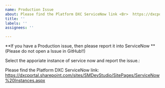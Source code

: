 ```yaml
---
name: Production Issue
about: Please find the Platform DXC ServiceNow link <Br>  https://dxcportal.sharepoint.com/sites/SMDevStudio/SitePages/ServiceNow%20Instances.aspx (
title: ''
labels: ''
assignees: ''

---
```


**If you have a Production issue, then please report it into ServiceNow **
(Please do not open a Issue in GitHub!!)

Select the apporiate instance of service now  and report the issue.:

Please find the Platform DXC ServiceNow link:
https://dxcportal.sharepoint.com/sites/SMDevStudio/SitePages/ServiceNow%20Instances.aspx
